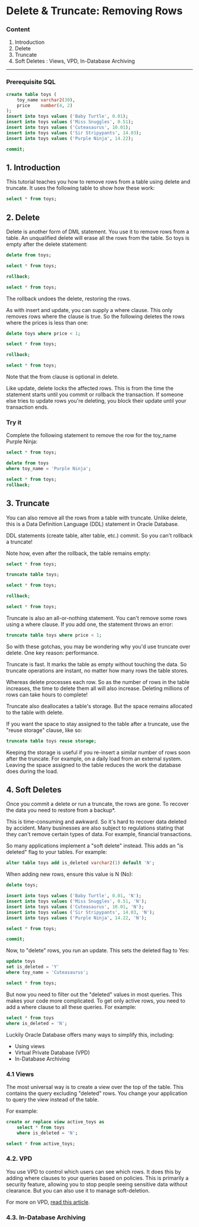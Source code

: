 # Delete & Truncate: Removing Rows

### Content

1. Introduction
2. Delete
3. Truncate
4. Soft Deletes : Views, VPD, In-Database Archiving

-----------------------------------------------------------------------------------------------------------------------
### Prerequisite SQL
```sql
create table toys (
    toy_name varchar2(30),
    price    number(4, 2)    
);
insert into toys values ('Baby Turtle', 0.01);
insert into toys values ('Miss Snuggles', 0.51);
insert into toys values ('Cuteasaurus', 10.01);
insert into toys values ('Sir Stripypants', 14.03);
insert into toys values ('Purple Ninja', 14.22);

commit;
```

## 1. Introduction
This tutorial teaches you how to remove rows from a table using delete and truncate. It uses the following table to show how these work:

```sql
select * from toys;
```

## 2. Delete
Delete is another form of DML statement. You use it to remove rows from a table. An unqualified delete will erase all the rows from the table. So toys is empty after the delete statement:

```sql
delete from toys;

select * from toys;

rollback;

select * from toys;
```

The rollback undoes the delete, restoring the rows.

As with insert and update, you can supply a where clause. This only removes rows where the clause is true. So the following deletes the rows where the prices is less than one:

```sql
delete toys where price < 1;

select * from toys;

rollback;

select * from toys;
```

Note that the from clause is optional in delete.

Like update, delete locks the affected rows. This is from the time the statement starts until you commit or rollback the transaction. If someone else tries to update rows you're deleting, you block their update until your transaction ends.

### Try it
Complete the following statement to remove the row for the toy_name Purple Ninja:

```sql
select * from toys;

delete from toys
where toy_name = 'Purple Ninja';

select * from toys;
rollback;
```

## 3. Truncate
You can also remove all the rows from a table with truncate. Unlike delete, this is a Data Definition Language (DDL) statement in Oracle Database.

DDL statements (create table, alter table, etc.) commit. So you can't rollback a truncate!

Note how, even after the rollback, the table remains empty:

```sql
select * from toys;

truncate table toys;

select * from toys;

rollback;

select * from toys;
```

Truncate is also an all-or-nothing statement. You can't remove some rows using a where clause. If you add one, the statement throws an error:

```sql
truncate table toys where price < 1;
```

So with these gotchas, you may be wondering why you'd use truncate over delete. One key reason: performance.

Truncate is fast. It marks the table as empty without touching the data. So truncate operations are instant, no matter how many rows the table stores.

Whereas delete processes each row. So as the number of rows in the table increases, the time to delete them all will also increase. Deleting millions of rows can take hours to complete!

Truncate also deallocates a table's storage. But the space remains allocated to the table with delete.

If you want the space to stay assigned to the table after a truncate, use the "reuse storage" clause, like so:

```sql
truncate table toys reuse storage;
```

Keeping the storage is useful if you re-insert a similar number of rows soon after the truncate. For example, on a daily load from an external system. Leaving the space assigned to the table reduces the work the database does during the load.

## 4. Soft Deletes
Once you commit a delete or run a truncate, the rows are gone. To recover the data you need to restore from a backup*.

This is time-consuming and awkward. So it's hard to recover data deleted by accident. Many businesses are also subject to regulations stating that they can't remove certain types of data. For example, financial transactions.

So many applications implement a "soft delete" instead. This adds an "is deleted" flag to your tables. For example:

```sql
alter table toys add is_deleted varchar2(1) default 'N';
```

When adding new rows, ensure this value is N (No):

```sql
delete toys;

insert into toys values ('Baby Turtle', 0.01, 'N');
insert into toys values ('Miss Snuggles', 0.51, 'N');
insert into toys values ('Cuteasaurus', 10.01, 'N');
insert into toys values ('Sir Stripypants', 14.03, 'N');
insert into toys values ('Purple Ninja', 14.22, 'N');

select * from toys;

commit;
```

Now, to "delete" rows, you run an update. This sets the deleted flag to Yes:

```sql
update toys
set is_deleted = 'Y'
where toy_name = 'Cuteasaurus';

select * from toys;
```

But now you need to filter out the "deleted" values in most queries. This makes your code more complicated. To get only active rows, you need to add a where clause to all these queries. For example:

```sql
select * from toys
where is_deleted = 'N';
```

Luckily Oracle Database offers many ways to simplify this, including:

- Using views
- Virtual Private Database (VPD)
- In-Database Archiving

### 4.1 Views
The most universal way is to create a view over the top of the table. This contains the query excluding "deleted" rows. You change your application to query the view instead of the table.

For example:
```sql
create or replace view active_toys as
	select * from toys
	where is_deleted = 'N';

select * from active_toys;
```

### 4.2. VPD
You use VPD to control which users can see which rows. It does this by adding where clauses to your queries based on policies. This is primarily a security feature, allowing you to stop people seeing sensitive data without clearance. But you can also use it to manage soft-deletion.

For more on VPD, [read this article](https://oracle-base.com/articles/8i/virtual-private-databases).

### 4.3. In-Database Archiving
